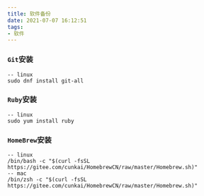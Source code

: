 ```yaml
---
title: 软件备份
date: 2021-07-07 16:12:51
tags:
- 软件
---
```


### `Git`安装

```shell
-- linux
sudo dnf install git-all
```

### `Ruby`安装

```shell
-- linux
sudo yum install ruby
```

### `HomeBrew`安装

```shell
-- linux
/bin/bash -c "$(curl -fsSL https://gitee.com/cunkai/HomebrewCN/raw/master/Homebrew.sh)"
-- mac
/bin/zsh -c "$(curl -fsSL https://gitee.com/cunkai/HomebrewCN/raw/master/Homebrew.sh)"
```